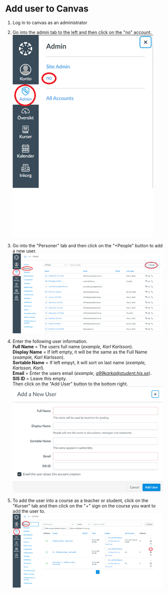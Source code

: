 # Add user to Canvas

1. Log in to canvas as an administrator

2. Go into the admin tab to the left and then click on the "no" account.
![Picture1](Pictures/adduser1.png)

3. Go into the "Personer" tab and then click on the "+People" button to add a new user.
![Picture1](Pictures/adduser2.png)

4. Enter the following user information.  
**Full Name** = The users full name (*example, Karl Karlsson*).  
**Display Name** = If left empty, it will be the same as the Full Name (*example, Karl Karlsson*).  
**Sortable Name** = If left empyt, it will sort on last name (*example, Karlsson, Karl*).  
**Email** = Enter the users email (*example, a99karka@student.his.se*).  
**SIS ID** = Leave this empty.  
Then click on the "Add User" button to the bottom right.
![Picture1](Pictures/adduser3.png)

5. To add the user into a course as a teacher or student, click on the "Kurser" tab and then click on the "+" sign on the course you want to add the user to.
![Picture1](Pictures/adduser4.png)